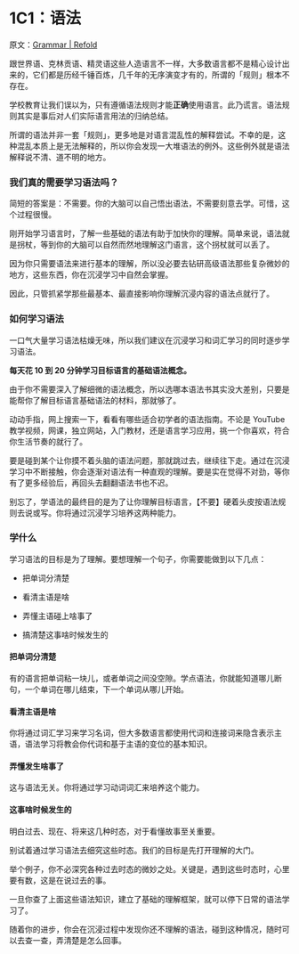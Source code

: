 # 1C1：语法

原文：[Grammar | Refold](https://refold.la/roadmap/stage-1/c/grammar)

跟世界语、克林贡语、精灵语这些人造语言不一样，大多数语言都不是精心设计出来的，它们都是历经千锤百炼，几千年的无序演变才有的，所谓的「规则」根本不存在。

学校教育让我们误以为，只有遵循语法规则才能**正确**使用语言。此乃谎言。语法规则其实是事后对人们实际语言用法的归纳总结。

所谓的语法并非一套「规则」，更多地是对语言混乱性的解释尝试。不幸的是，这种混乱本质上是无法解释的，所以你会发现一大堆语法的例外。这些例外就是语法解释说不清、道不明的地方。

### 我们真的需要学习语法吗？

简短的答案是：不需要。你的大脑可以自己悟出语法，不需要刻意去学。可惜，这个过程很慢。

刚开始学习语言时，了解一些基础的语法有助于加快你的理解。简单来说，语法就是拐杖，等到你的大脑可以自然而然地理解这门语言，这个拐杖就可以丢了。

因为你只需要语法来进行基本的理解，所以没必要去钻研高级语法那些复杂微妙的地方，这些东西，你在沉浸学习中自然会掌握。

因此，只管抓紧学那些最基本、最直接影响你理解沉浸内容的语法点就行了。

### 如何学习语法

一口气大量学习语法枯燥无味，所以我们建议在沉浸学习和词汇学习的同时逐步学习语法。

**每天花 10 到 20 分钟学习目标语言的基础语法概念。**

由于你不需要深入了解细微的语法概念，所以选哪本语法书其实没大差别，只要是能帮你了解目标语言基础语法的材料，那就够了。

动动手指，网上搜索一下，看看有哪些适合初学者的语法指南。不论是 YouTube 教学视频，网课，独立网站，入门教材，还是语言学习应用，挑一个你喜欢，符合你生活节奏的就行了。

要是碰到某个让你摸不着头脑的语法问题，那就跳过去，继续往下走。通过在沉浸学习中不断接触，你会逐渐对语法有一种直观的理解。要是实在觉得不对劲，等你有了更多经验后，再回头去翻翻语法书也不迟。

别忘了，学语法的最终目的是为了让你理解目标语言，【不要】硬着头皮按语法规则去说或写。你将通过沉浸学习培养这两种能力。

### 学什么

学习语法的目标是为了理解。要想理解一个句子，你需要能做到以下几点：

- 把单词分清楚

- 看清主语是啥

- 弄懂主语碰上啥事了

- 搞清楚这事啥时候发生的

#### 把单词分清楚

有的语言把单词粘一块儿，或者单词之间没空隙。学点语法，你就能知道哪儿断句，一个单词在哪儿结束，下一个单词从哪儿开始。

#### 看清主语是啥

你将通过词汇学习来学习名词，但大多数语言都使用代词和连接词来隐含表示主语，语法学习将教会你代词和基于主语的变位的基本知识。

#### 弄懂发生啥事了

这与语法无关。你将通过学习动词词汇来培养这个能力。

#### 这事啥时候发生的

明白过去、现在、将来这几种时态，对于看懂故事至关重要。

别试着通过学习语法去细究这些时态。我们的目标是先打开理解的大门。

举个例子，你不必深究各种过去时态的微妙之处。关键是，遇到这些时态时，心里要有数，这是在说过去的事。

一旦你查了上面这些语法知识，建立了基础的理解框架，就可以停下日常的语法学习了。

随着你的进步，你会在沉浸过程中发现你还不理解的语法，碰到这种情况，随时可以去查一查，弄清楚是怎么回事。
